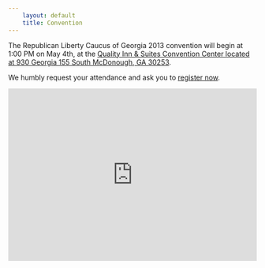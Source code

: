 ```yaml
---
    layout: default
    title: Convention
---
```


<div class="row">
<div class="span6" markdown="1">

The Republican Liberty Caucus of Georgia 2013 convention will begin at 1:00 PM on May 4th, at the
[Quality Inn &amp; Suites Convention Center located at 930 Georgia 155 South McDonough, GA 30253][2].

We humbly request your attendance and ask you to [register now][3].

</div>

<iframe class="span6" width="100%" height="350" frameborder="0" scrolling="no" marginheight="0" marginwidth="0" src="https://maps.google.com/maps?cid=873884944616720550&amp;output=embed"></iframe>

</div>

 [2]: https://maps.google.com/maps?cid=873884944616720550
 [3]: https://www.xorbia.com/e/rlc/republican-liberty-caucus-georgia-state-convention
